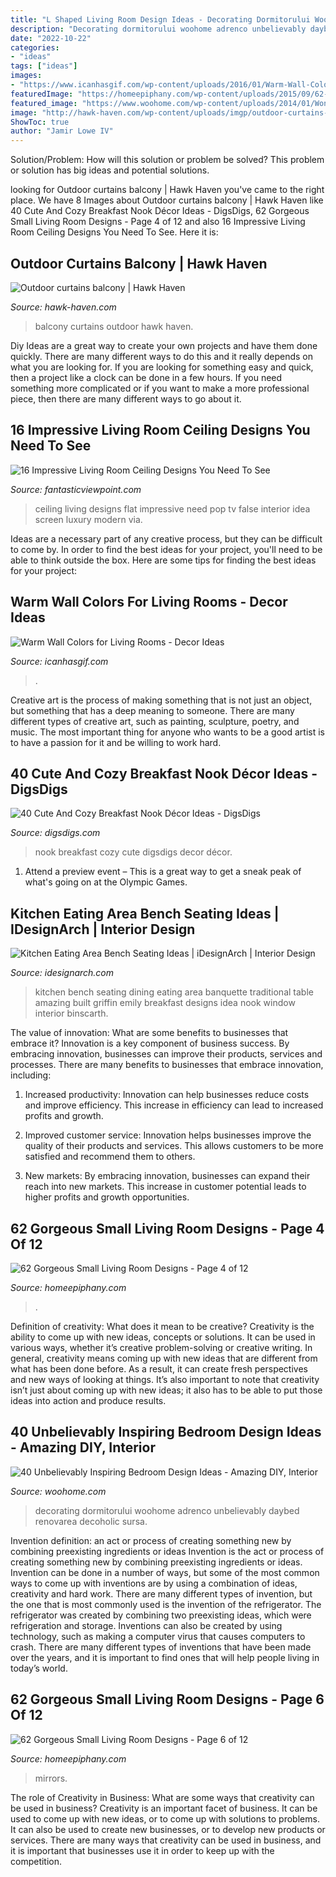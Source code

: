 ```yaml
---
title: "L Shaped Living Room Design Ideas - Decorating Dormitorului Woohome Adrenco Unbelievably Daybed Renovarea Decoholic Sursa"
description: "Decorating dormitorului woohome adrenco unbelievably daybed renovarea decoholic sursa"
date: "2022-10-22"
categories:
- "ideas"
tags: ["ideas"]
images:
- "https://www.icanhasgif.com/wp-content/uploads/2016/01/Warm-Wall-Colors-for-Living-Rooms-1024x768.jpg"
featuredImage: "https://homeepiphany.com/wp-content/uploads/2015/09/62-Gorgeous-Small-Living-Room-Designs-29.jpg"
featured_image: "https://www.woohome.com/wp-content/uploads/2014/01/Wonderful-Bedroom-Design-Ideas-25.jpg"
image: "http://hawk-haven.com/wp-content/uploads/imgp/outdoor-curtains-balcony-3-7443.jpg"
ShowToc: true
author: "Jamir Lowe IV"
---
```



Solution/Problem: How will this solution or problem be solved?
This problem or solution has big ideas and potential solutions.

	

		
looking for Outdoor curtains balcony | Hawk Haven you've came to the right place. We have 8 Images about Outdoor curtains balcony | Hawk Haven like 40 Cute And Cozy Breakfast Nook Décor Ideas - DigsDigs, 62 Gorgeous Small Living Room Designs - Page 4 of 12 and also 16 Impressive Living Room Ceiling Designs You Need To See. Here it is:
		
    
## Outdoor Curtains Balcony | Hawk Haven

<img loading=lazy src="http://hawk-haven.com/wp-content/uploads/imgp/outdoor-curtains-balcony-3-7443.jpg" onerror="this.onerror=null;this.src='https://tse4.mm.bing.net/th?id=OIP.YvuSwCBE8wAmjyotH__-AAHaJ4&amp;pid=15.1';" alt="Outdoor curtains balcony | Hawk Haven">

_Source: hawk-haven.com_

>balcony curtains outdoor hawk haven. 

	

Diy Ideas are a great way to create your own projects and have them done quickly. There are many different ways to do this and it really depends on what you are looking for. If you are looking for something easy and quick, then a project like a clock can be done in a few hours. If you need something more complicated or if you want to make a more professional piece, then there are many different ways to go about it.

    
## 16 Impressive Living Room Ceiling Designs You Need To See

<img loading=lazy src="http://www.fantasticviewpoint.com/wp-content/uploads/2015/01/luxury-POP-false-ceiling-design-ideas-for-living-room-interior-with-flat-screen-TV-idea-634x475.jpg" onerror="this.onerror=null;this.src='https://tse4.mm.bing.net/th?id=OIP.IMA3dTb4XWAb7zYyvK-KBgHaFj&amp;pid=15.1';" alt="16 Impressive Living Room Ceiling Designs You Need To See">

_Source: fantasticviewpoint.com_

>ceiling living designs flat impressive need pop tv false interior idea screen luxury modern via. 

	

Ideas are a necessary part of any creative process, but they can be difficult to come by. In order to find the best ideas for your project, you'll need to be able to think outside the box. Here are some tips for finding the best ideas for your project: 

    
## Warm Wall Colors For Living Rooms - Decor Ideas

<img loading=lazy src="https://www.icanhasgif.com/wp-content/uploads/2016/01/Warm-Wall-Colors-for-Living-Rooms-1024x768.jpg" onerror="this.onerror=null;this.src='https://tse3.mm.bing.net/th?id=OIP.pkqTxH9O3WXDDIJ7GoAF7QHaFj&amp;pid=15.1';" alt="Warm Wall Colors for Living Rooms - Decor Ideas">

_Source: icanhasgif.com_

>. 

	

Creative art is the process of making something that is not just an object, but something that has a deep meaning to someone. There are many different types of creative art, such as painting, sculpture, poetry, and music. The most important thing for anyone who wants to be a good artist is to have a passion for it and be willing to work hard.

    
## 40 Cute And Cozy Breakfast Nook Décor Ideas - DigsDigs

<img loading=lazy src="https://www.digsdigs.com/photos/cute-and-cozy-breakfast-nook-decor-ideas-6.jpg" onerror="this.onerror=null;this.src='https://tse3.mm.bing.net/th?id=OIP.v3s0LlXwJSaG2uFg9YMflwAAAA&amp;pid=15.1';" alt="40 Cute And Cozy Breakfast Nook Décor Ideas - DigsDigs">

_Source: digsdigs.com_

>nook breakfast cozy cute digsdigs decor décor. 

	

1. Attend a preview event – This is a great way to get a sneak peak of what's going on at the Olympic Games.

    
## Kitchen Eating Area Bench Seating Ideas | IDesignArch | Interior Design

<img loading=lazy src="http://www.idesignarch.com/wp-content/uploads/Kitchen-Bench-Seating-Ideas_8.jpg" onerror="this.onerror=null;this.src='https://tse2.mm.bing.net/th?id=OIP.Ti7eAF9qtKxf-H3s9y6HzAHaJ4&amp;pid=15.1';" alt="Kitchen Eating Area Bench Seating Ideas | iDesignArch | Interior Design">

_Source: idesignarch.com_

>kitchen bench seating dining eating area banquette traditional table amazing built griffin emily breakfast designs idea nook window interior binscarth. 

	

The value of innovation: What are some benefits to businesses that embrace it?
Innovation is a key component of business success. By embracing innovation, businesses can improve their products, services and processes. There are many benefits to businesses that embrace innovation, including: 
1. Increased productivity: Innovation can help businesses reduce costs and improve efficiency. This increase in efficiency can lead to increased profits and growth.

2. Improved customer service: Innovation helps businesses improve the quality of their products and services. This allows customers to be more satisfied and recommend them to others.

3. New markets: By embracing innovation, businesses can expand their reach into new markets. This increase in customer potential leads to higher profits and growth opportunities.

    
## 62 Gorgeous Small Living Room Designs - Page 4 Of 12

<img loading=lazy src="https://homeepiphany.com/wp-content/uploads/2015/09/62-Gorgeous-Small-Living-Room-Designs-18.jpg" onerror="this.onerror=null;this.src='https://tse2.mm.bing.net/th?id=OIP.MR3p6mDnN04DuWyJ3Ic2QgHaEo&amp;pid=15.1';" alt="62 Gorgeous Small Living Room Designs - Page 4 of 12">

_Source: homeepiphany.com_

>. 

	

Definition of creativity: What does it mean to be creative?
Creativity is the ability to come up with new ideas, concepts or solutions. It can be used in various ways, whether it’s creative problem-solving or creative writing. In general, creativity means coming up with new ideas that are different from what has been done before. As a result, it can create fresh perspectives and new ways of looking at things. It’s also important to note that creativity isn’t just about coming up with new ideas; it also has to be able to put those ideas into action and produce results.

    
## 40 Unbelievably Inspiring Bedroom Design Ideas - Amazing DIY, Interior

<img loading=lazy src="https://www.woohome.com/wp-content/uploads/2014/01/Wonderful-Bedroom-Design-Ideas-25.jpg" onerror="this.onerror=null;this.src='https://tse1.mm.bing.net/th?id=OIP.XXnlCkCaZVCiGzQuTnhzJAHaLH&amp;pid=15.1';" alt="40 Unbelievably Inspiring Bedroom Design Ideas - Amazing DIY, Interior">

_Source: woohome.com_

>decorating dormitorului woohome adrenco unbelievably daybed renovarea decoholic sursa. 

	

Invention definition: an act or process of creating something new by combining preexisting ingredients or ideas
Invention is the act or process of creating something new by combining preexisting ingredients or ideas. Invention can be done in a number of ways, but some of the most common ways to come up with inventions are by using a combination of ideas, creativity and hard work. There are many different types of invention, but the one that is most commonly used is the invention of the refrigerator. The refrigerator was created by combining two preexisting ideas, which were refrigeration and storage. Inventions can also be created by using technology, such as making a computer virus that causes computers to crash. There are many different types of inventions that have been made over the years, and it is important to find ones that will help people living in today’s world.

    
## 62 Gorgeous Small Living Room Designs - Page 6 Of 12

<img loading=lazy src="https://homeepiphany.com/wp-content/uploads/2015/09/62-Gorgeous-Small-Living-Room-Designs-29.jpg" onerror="this.onerror=null;this.src='https://tse2.mm.bing.net/th?id=OIP.iU9dXGE-q87gb5g4jZjotQHaFj&amp;pid=15.1';" alt="62 Gorgeous Small Living Room Designs - Page 6 of 12">

_Source: homeepiphany.com_

>mirrors. 

	

The role of Creativity in Business: What are some ways that creativity can be used in business?
Creativity is an important facet of business. It can be used to come up with new ideas, or to come up with solutions to problems. It can also be used to create new businesses, or to develop new products or services. There are many ways that creativity can be used in business, and it is important that businesses use it in order to keep up with the competition.

